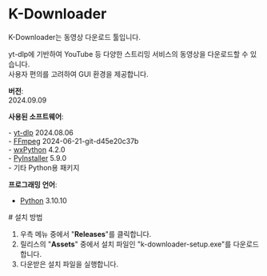 # K-Downloader
<p>K-Downloader는 동영상 다운로드 툴입니다.
<p>yt-dlp에 기반하여 YouTube 등 다양한 스트리밍 서비스의 동영상을 다운로드할 수 있습니다.<br>
사용자 편의를 고려하여 GUI 환경을 제공합니다.

<p><strong>버전</strong>: 
<br>2024.09.09
<p><strong>사용된 소프트웨어</strong>: 
<p>- <a href="https://github.com/yt-dlp/yt-dlp">yt-dlp</a> 2024.08.06<br>
- <a href="https://www.ffmpeg.org/">FFmpeg</a> 2024-06-21-git-d45e20c37b<br>
- <a href="https://wxpython.org/">wxPython</a> 4.2.0<br>
- <a href="https://pyinstaller.org/">PyInstaller</a> 5.9.0<br>
- 기타 Python용 패키지
<p><strong>프로그래밍 언어</strong>:
<ul>
  <li><a href="https://www.python.org/">Python</a> 3.10.10</li>
</ul>
# 설치 방법
<ol>
  <li>우측 메뉴 중에서 "<strong>Releases</strong>"를 클릭합니다.</li>
  <li>릴리스의 "<strong>Assets</strong>" 중에서 설치 파일인 "k-downloader-setup.exe"를 다운로드합니다.</li>
  <li>다운받은 설치 파일을 실행합니다.</li>
</ol>
